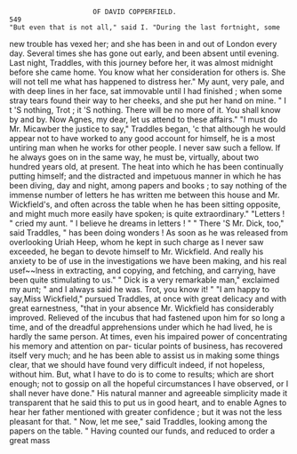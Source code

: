                          OF DAVID COPPERFIELD.                           549
    "But even that is not all," said I. "During the last fortnight, some
 new trouble has vexed her; and she has been in and out of London every
 day. Several times she has gone out early, and been absent until evening.
 Last night, Traddles, with this journey before her, it was almost midnight
 before she came home. You know what her consideration for others is.
 She will not tell me what has happened to distress her."
   My aunt, very pale, and with deep lines in her face, sat immovable
 until I had finished ; when some stray tears found their way to her cheeks,
 and she put her hand on mine.
   " I t 'S nothing, Trot ; it 'S nothing. There will be no more of it. You
 shall know by and by. Now Agnes, my dear, let us attend to these
affairs."
   "I must do Mr. Micawber the justice to say," Traddles began, 'c that
although he would appear not to have worked to any good account for
himself, he is a most untiring man when he works for other people. I
never saw such a fellow. If he always goes on in the same way, he
must be, virtually, about two hundred years old, at present. The heat
into which he has been continually putting himself; and the distracted and
impetuous manner in which he has been diving, day and night, among
papers and books ; to say nothing of the immense number of letters he
has written me between this house and Mr. Wickfield's, and often
across the table when he has been sitting opposite, and might much more
easily have spoken; is quite extraordinary."
   "Letters ! " cried my aunt. " I believe he dreams in letters ! "
   " There 'S Mr. Dick, too,"     said Traddles, " has been doing wonders !
As soon as he was released from overlooking Uriah Heep, whom he kept
in such charge as I never saw exceeded, he began to devote himself to
Mr. Wickfield. And really his anxiety to be of use in the investigations
we have been making, and his real usef~~lness      in extracting, and copying,
and fetching, and carrying, have been quite stimulating to us."
   " Dick is a very remarkable man," exclaimed my aunt; " and I always
said he was. Trot, you know it! "
   "I am happy to say,Miss Wickfield," pursued Traddles, at once with great
delicacy and with great earnestness, "that in your absence Mr. Wickfield
has considerably improved. Relieved of the incubus that had fastened
upon him for so long a time, and of the dreadful apprehensions under
which he had lived, he is hardly the same person. At times, even
his impaired power of concentrating his memory and attention on par-
ticular points of business, has recovered itself very much; and he has been
able to assist us in making some things clear, that we should have found
very difficult indeed, if not hopeless, without him. But, what I have
to do is to come to results; which are short enough; not to gossip
on all the hopeful circumstances I have observed, or I shall never have
done."
   His natural manner and agreeable simplicity made it transparent that
he said this to put us in good heart, and to enable Agnes to hear her
father mentioned with greater confidence ; but it was not the less pleasant
for that.
   " Now, let me see," said Traddles, looking among the papers on the
table. " Having counted our funds, and reduced to order a great mass
